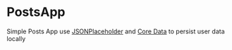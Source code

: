 # PostsApp

Simple Posts App use [JSONPlaceholder] and [Core Data] to persist user data locally

  [JSONPlaceholder]: <https://jsonplaceholder.typicode.com>
  [Core Data]: <https://developer.apple.com/documentation/coredata>

